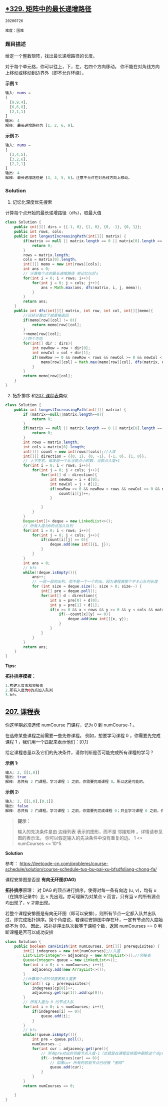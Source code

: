 ## [*329. 矩阵中的最长递增路径](https://leetcode-cn.com/problems/longest-increasing-path-in-a-matrix/)

`20200726`

`难度：困难`

### 题目描述

给定一个整数矩阵，找出最长递增路径的长度。

对于每个单元格，你可以往上，下，左，右四个方向移动。 你不能在对角线方向上移动或移动到边界外（即不允许环绕）。

**示例 1:**

```matlab
输入: nums = 
[
  [9,9,4],
  [6,6,8],
  [2,1,1]
] 
输出: 4 
解释: 最长递增路径为 [1, 2, 6, 9]。
```

**示例 2:**

```matlab
输入: nums = 
[
  [3,4,5],
  [3,2,6],
  [2,2,1]
] 
输出: 4 
解释: 最长递增路径是 [3, 4, 5, 6]。注意不允许在对角线方向上移动。
```

### Solution

1. 记忆化深度优先搜索

计算每个点开始的最长递增路径（dfs），取最大值

```java
class Solution {
    public int[][] dirs = {{-1, 0}, {1, 0}, {0, -1}, {0, 1}};
    public int rows, cols;
    public int longestIncreasingPath(int[][] matrix) {
        if(matrix == null || matrix.length == 0 || matrix[0].length == 0){
            return 0;
        }
        rows = matrix.length;
        cols = matrix[0].length;
        int[][] memo = new int[rows][cols];
        int ans = 0;
        // 计算每个点的最长递增路径 用记忆化dfs
        for(int i = 0; i < rows; i++){
            for(int j = 0; j < cols; j++){
                ans = Math.max(ans, dfs(matrix, i, j, memo));
            }
        }
        return ans;
    }
    public int dfs(int[][] matrix, int row, int col, int[][]memo){
        //已经计算过了就直接返回
        if(memo[row][col] != 0){
            return memo[row][col];
        }
        ++memo[row][col];
        //四个方向
        for(int[] dir : dirs){
            int newRow = row + dir[0];
            int newCol = col + dir[1];
            if(newRow >= 0 && newRow < rows && newCol >= 0 && newCol < cols && matrix[newRow][newCol] > matrix[row][col]){
                memo[row][col] = Math.max(memo[row][col], dfs(matrix, newRow, newCol, memo) + 1);
            }
        }
        return memo[row][col];
    }
}
```

2. 拓扑排序  和[207. 课程表](https://leetcode-cn.com/problems/course-schedule/)类似

```java
class Solution {
    public int longestIncreasingPath(int[][] matrix) {
        if (matrix==null||matrix.length==0){
            return 0;
        }
        if(matrix == null || matrix.length == 0 || matrix[0].length == 0){
            return 0;
        }
        int rows = matrix.length;
        int cols = matrix[0].length;
        int[][] count = new int[rows][cols];//入度
        int[][] direction = {{0, 1}, {0, -1}, {-1, 0}, {1, 0}};
        // 上下左右，每发现一个比当前点小的数，当前点入度+1
        for(int i = 0; i < rows; i++){
            for(int j = 0; j < cols; j++){
                for(int[] d : direction){
                    int newRow = i + d[0];
                    int newCol = j + d[1];
                    if(newRow >= 0 && newRow < rows && newCol >= 0 && newCol < cols && matrix[newRow][newCol] < matrix[i][j]){
                        count[i][j]++;
                    }

                }
            }
        }
        Deque<int[]> deque = new LinkedList<>();
        // 所有入度为0的点加入队列
        for(int i = 0; i < rows; i++){
            for(int j = 0; j < cols; j++){
                if(count[i][j] == 0){
                    deque.add(new int[]{i, j});
                }
            }
        }
        int ans = 0;
        // bfs
        while(!deque.isEmpty()){
            ans++;
            // 一层一层的出列，而不是一个一个的出，因为课程表那个不关心队列长度
            for (int size = deque.size(); size > 0; size--) {
                int[] pre = deque.poll();
                for(int[] d : direction){
                    int x = pre[0] + d[0];
                    int y = pre[1] + d[1];
                    if(x >= 0 && x < rows && y >= 0 && y < cols && matrix[x][y] > matrix[pre[0]][pre[1]]){
                        if(--count[x][y] == 0){
                            deque.add(new int[]{x, y});
                        }
                    }
                }
            }
        }
        return ans;
    }
}
```

**Tips:**

**拓扑排序模板：**

```java
1.构建入度表和邻接表
2.所有入度为0的点加入队列   
3.bfs
```

 

## [207. 课程表](https://leetcode-cn.com/problems/course-schedule/)

你这学期必须选修 numCourse 门课程，记为 0 到 numCourse-1 。

在选修某些课程之前需要一些先修课程。 例如，想要学习课程 0 ，你需要先完成课程 1 ，我们用一个匹配来表示他们：[0,1]

给定课程总量以及它们的先决条件，请你判断是否可能完成所有课程的学习？

**示例 1:**

```matlab
输入: 2, [[1,0]] 
输出: true
解释: 总共有 2 门课程。学习课程 1 之前，你需要完成课程 0。所以这是可能的。
```

**示例 2:**

```matlab
输入: 2, [[1,0],[0,1]]
输出: false
解释: 总共有 2 门课程。学习课程 1 之前，你需要先完成课程 0；并且学习课程 0 之前，你还应先完成课程 1。这是不可能的。
```



> **提示：**
>
> 输入的先决条件是由 边缘列表 表示的图形，而不是 邻接矩阵 。详情请参见图的表示法。
> 你可以假定输入的先决条件中没有重复的边。
> 1 <= numCourses <= 10^5

**Solution**

参考： https://leetcode-cn.com/problems/course-schedule/solution/course-schedule-tuo-bu-pai-xu-bfsdfsliang-chong-fa/

课程安排图是否是 **有向无环图(DAG)**

**拓扑排序**原理： 对 DAG 的顶点进行排序，使得对每一条有向边 (u, v)，均有 u（在排序记录中）比 v 先出现。亦可理解为对某点 v 而言，只有当 v 的所有源点均出现了，v 才能出现。

若整个课程安排图是有向无环图（即可以安排），则所有节点一定都入队并出队过，即完成拓扑排序。换个角度说，若课程安排图中存在环，一定有节点的入度始终不为 00。
因此，拓扑排序出队次数等于课程个数，返回 numCourses == 0 判断课程是否可以成功安排

```java
class Solution {
    public boolean canFinish(int numCourses, int[][] prerequisites) {
        int[] indegrees = new int[numCourses];//入度
        List<List<Integer>> adjacency = new ArrayList<>();//邻接表
        Queue<Integer> queue = new LinkedList<>();
        for(int i = 0; i < numCourses; i++){
            adjacency.add(new ArrayList<>());
        }
        //计算每个点的邻接表和入度表
        for(int[] cp : prerequisites){
            indegrees[cp[0]]++;
            adjacency.get(cp[1]).add(cp[0]);
        }
        // 所有入度为 0 的节点入队
        for(int i = 0; i < numCourses; i++){
            if(indegrees[i] == 0){
                queue.add(i);
            }
        }
        // bfs
        while(!queue.isEmpty()){
            int pre = queue.poll();
            numCourses--;
            for(int cur : adjacency.get(pre)){
                // 所有pre对应的邻接节点入度-1（也就是在课程安排图中删除这个点pre）
                if(--indegrees[cur] == 0){
                    // 如果cur 所有的前驱节点已经被 “删除”
                    queue.add(cur);
                }
            }
        }
        return numCourses == 0;

    }
}
```

